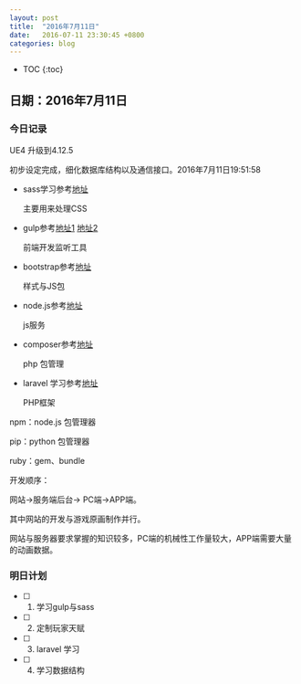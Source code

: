 ```yaml
---
layout: post  
title:  "2016年7月11日"  
date:   2016-07-11 23:30:45 +0800
categories: blog 
---
```


* TOC
{:toc}

## 日期：2016年7月11日

### 今日记录

UE4 升级到4.12.5

初步设定完成，细化数据库结构以及通信接口。2016年7月11日19:51:58

* sass学习参考[地址](http://www.sasschina.com/)

	主要用来处理CSS

* gulp参考[地址1](http://www.gulpjs.com.cn/)  [地址2](http://www.ydcss.com/archives/18)

	前端开发监听工具

* bootstrap参考[地址](http://www.bootcss.com/)

	样式与JS包

* node.js参考[地址](http://nodeapp.cn/zh-cn/)

	js服务

* composer参考[地址](http://www.phpcomposer.com/)

	php 包管理

* laravel 学习参考[地址](http://laravelacademy.org/laravel-docs-5_2)

	PHP框架


npm：node.js 包管理器

pip：python 包管理器

ruby：gem、bundle


开发顺序：

网站→服务端后台→ PC端→APP端。

其中网站的开发与游戏原画制作并行。

网站与服务器要求掌握的知识较多，PC端的机械性工作量较大，APP端需要大量的动画数据。


### 明日计划

- [ ] 1. 学习gulp与sass

- [ ] 2. 定制玩家天赋

- [ ] 3. laravel 学习

- [ ] 4. 学习数据结构